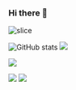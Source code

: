 ### Hi there 👋

![slice](https://capsule-render.vercel.app/api?type=slice&color=auto&height=200&text=Hi%20there👋&fontAlign=70&rotate=13&fontAlignY=25&desc=seulzzang's%20GitHub&descAlign=70.&descAlignY=44)


![GitHub stats](https://github-readme-stats.vercel.app/api?username=Lee-Seulki&count_private=true&show_icons=true&theme=solarized-light)
<a href="mailto:whj040673@gmail.com"><img src="https://img.shields.io/badge/Gmail-d14836?style=flat-square&logo=Gmail&logoColor=white&link=leegm1798@naver.com"/></a>



 <a href="https://hits.seeyoufarm.com"><img src="https://hits.seeyoufarm.com/api/count/incr/badge.svg?url=https%3A%2F%2Fgithub.com%2Fejaman&count_bg=%23000000&title_bg=%23000000&icon=github.svg&icon_color=%23FFFFFF&title=Github&edge_flat=true"/></a>




<img src="https://img.shields.io/badge/Python-3776AB?style=for-the-badge&logo=기술스택아이콘&logoColor=white">

<img src="https://img.shields.io/badge/JavaScript-F7DF1E?style=for-the-badge&logo=기술스택아이콘&logoColor=white">


